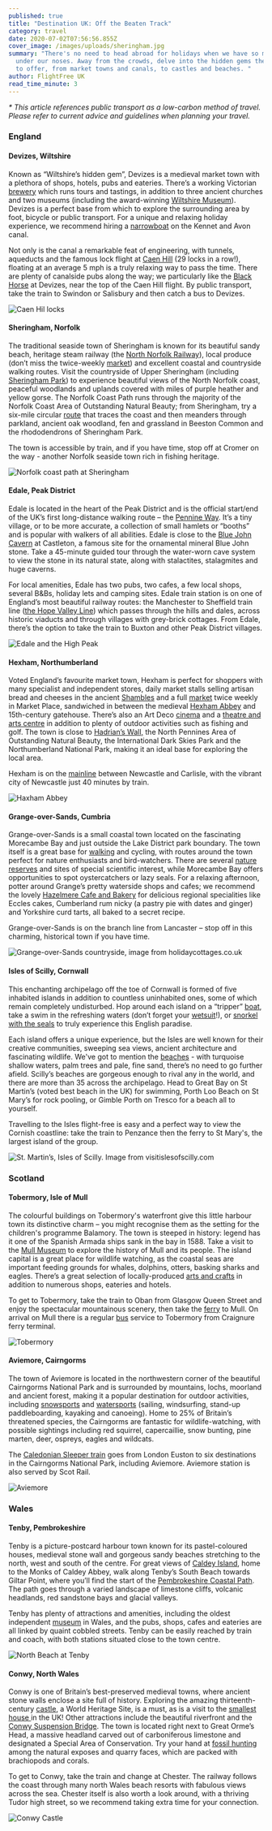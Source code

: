 ```yaml
---
published: true
title: "Destination UK: Off the Beaten Track"
category: travel
date: 2020-07-02T07:56:56.855Z
cover_image: /images/uploads/sheringham.jpg
summary: "There's no need to head abroad for holidays when we have so much here
  under our noses. Away from the crowds, delve into the hidden gems the UK has
  to offer, from market towns and canals, to castles and beaches. "
author: FlightFree UK
read_time_minute: 3
---
```

*\* This article references public transport as a low-carbon method of travel. Please refer to current advice and guidelines when planning your travel.*

### England

#### Devizes, Wiltshire

Known as “Wiltshire’s hidden gem”, Devizes is a medieval market town with a plethora of shops, hotels, pubs and eateries. There’s a working Victorian [brewery](https://www.wadworth.co.uk/visitor-centre/) which runs tours and tastings, in addition to three ancient churches and two museums (including the award-winning [Wiltshire Museum](https://www.wiltshiremuseum.org.uk/)). Devizes is a perfect base from which to explore the surrounding area by foot, bicycle or public transport. For a unique and relaxing holiday experience, we recommend hiring a [narrowboat](https://www.abcboathire.com/our-routes/short-breaks/hilperton-marina/devizes-return) on the Kennet and Avon canal.

Not only is the canal a remarkable feat of engineering, with tunnels, aqueducts and the famous lock flight at [Caen Hill](https://canalrivertrust.org.uk/places-to-visit/caen-hill-locks) (29 locks in a row!), floating at an average 5 mph is a truly relaxing way to pass the time. There are plenty of canalside pubs along the way; we particularly like the [Black Horse](https://www.tripadvisor.co.uk/Attraction_Review-g528767-d5918051-Reviews-Black_Horse-Devizes_Wiltshire_England.html) at Devizes, near the top of the Caen Hill flight. By public transport, take the train to Swindon or Salisbury and then catch a bus to Devizes.

![Caen Hil locks](/images/uploads/caen.jpg "Caen Hill Locks. Image from insure4boats.co.uk")

#### Sheringham, Norfolk

The traditional seaside town of Sheringham is known for its beautiful sandy beach, heritage steam railway (the [North Norfolk Railway](https://www.nnrailway.co.uk/)), local produce (don’t miss the twice-weekly [market](http://visitsheringham.co.uk/listing/sheringham-open-air-market/)) and excellent coastal and countryside walking routes. Visit the countryside of Upper Sheringham (including [Sheringham Park](https://www.nationaltrust.org.uk/sheringham-park)) to experience beautiful views of the North Norfolk coast, peaceful woodlands and uplands covered with miles of purple heather and yellow gorse. The Norfolk Coast Path runs through the majority of the Norfolk Coast Area of Outstanding Natural Beauty; from Sheringham, try a six-mile circular [route](https://www.norfolk.gov.uk/out-and-about-in-norfolk/norfolk-trails/short-and-circular-walks/norfolk-coast-path) that traces the coast and then meanders through parkland, ancient oak woodland, fen and grassland in Beeston Common and the rhododendrons of Sheringham Park.

The town is accessible by train, and if you have time, stop off at Cromer on the way - another Norfolk seaside town rich in fishing heritage.

![Norfolk coast path at Sheringham](/images/uploads/sheringham.jpg "Sheringham, image from sheringhamtowncouncil.gov.uk")

#### Edale, Peak District

Edale is located in the heart of the Peak District and is the official start/end of the UK’s first long-distance walking route – the [Pennine Way](https://www.nationaltrail.co.uk/en_GB/trails/pennine-way/). It’s a tiny village, or to be more accurate, a collection of small hamlets or “booths” and is popular with walkers of all abilities. Edale is close to the [Blue John Cavern](https://www.bluejohn-cavern.co.uk) at Castleton, a famous site for the ornamental mineral Blue John stone. Take a 45-minute guided tour through the water-worn cave system to view the stone in its natural state, along with stalactites, stalagmites and huge caverns.

For local amenities, Edale has two pubs, two cafes, a few local shops, several B&Bs, holiday lets and camping sites. Edale train station is on one of England’s most beautiful railway routes: the Manchester to Sheffield train line ([the Hope Valley Line](https://www.scenicrailbritain.com/lines/hope-valley-line)) which passes through the hills and dales, across historic viaducts and through villages with grey-brick cottages. From Edale, there’s the option to take the train to Buxton and other Peak District villages.

![Edale and the High Peak](/images/uploads/edale.jpg "Edale and the High Peak, image from beautifulenglandphotos.uk")

#### Hexham, Northumberland

Voted England’s favourite market town, Hexham is perfect for shoppers with many specialist and independent stores, daily market stalls selling artisan bread and cheeses in the ancient [Shambles](https://information-britain.co.uk/showPlace.cfm?Place_ID=64578) and a full [market](https://www.northumberland.gov.uk/Business/Northumberland-Markets/Hexham-Market.aspx) twice weekly in Market Place, sandwiched in between the medieval [Hexham Abbey](http://www.hexhamabbey.org.uk/) and 15th-century gatehouse. There’s also an Art Deco [cinema](https://forumhexham.com/ForumHexham.dll/Home) and a [theatre and arts centre](https://www.queenshall.co.uk/) in addition to plenty of outdoor activities such as fishing and golf. The town is close to [Hadrian’s Wall,](https://www.visitnorthumberland.com/hadrians-wall/walking-routes) the North Pennines Area of Outstanding Natural Beauty, the International Dark Skies Park and the Northumberland National Park, making it an ideal base for exploring the local area.

Hexham is on the [mainline](https://www.northernrailway.co.uk/stations/HEX) between Newcastle and Carlisle, with the vibrant city of Newcastle just 40 minutes by train.

![Haxham Abbey](/images/uploads/hexham.jpg "Hexham Abbey, image from visithexham.net")

#### Grange-over-Sands, Cumbria

Grange-over-Sands is a small coastal town located on the fascinating Morecambe Bay and just outside the Lake District park boundary. The town itself is a great base for [walking](https://www.grangeoversandstowncouncil.gov.uk/walking-and-cycling.html) and cycling, with routes around the town perfect for nature enthusiasts and bird-watchers. There are several [nature reserves](https://www.visitcumbria.com/nature-reserves/) and sites of special scientific interest, while Morecambe Bay offers opportunities to spot oystercatchers or lazy seals. For a relaxing afternoon, potter around Grange’s pretty waterside shops and cafes; we recommend the lovely [Hazelmere Cafe and Bakery](https://thehazelmere.co.uk/) for delicious regional specialities like Eccles cakes, Cumberland rum nicky (a pastry pie with dates and ginger) and Yorkshire curd tarts, all baked to a secret recipe.

Grange-over-Sands is on the branch line from Lancaster – stop off in this charming, historical town if you have time.

![](/images/uploads/grange.jpg "Grange-over-Sands countryside, image from holidaycottages.co.uk")

#### Isles of Scilly, Cornwall

This enchanting archipelago off the toe of Cornwall is formed of five inhabited islands in addition to countless uninhabited ones, some of which remain completely undisturbed. Hop around each island on a “tripper” [boat](https://www.visitislesofscilly.com/explore/island-hopping), take a swim in the refreshing waters (don’t forget your [wetsuit](https://www.seatemperature.org/europe/united-kingdom/isles-of-scilly-july.htm)!), or [snorkel with the seals](https://www.visitislesofscilly.com/experience/things-to-do/scilly-seal-snorkelling-p1148703) to truly experience this English paradise.

Each island offers a unique experience, but the Isles are well known for their creative communities, sweeping sea views, ancient architecture and fascinating wildlife. We've got to mention the [beaches](https://www.visitislesofscilly.com/explore/beaches) - with turquoise shallow waters, palm trees and pale, fine sand, there’s no need to go further afield. Scilly’s beaches are gorgeous enough to rival any in the world, and there are more than 35 across the archipelago. Head to Great Bay on St Martin’s (voted best beach in the UK) for swimming, Porth Loo Beach on St Mary’s for rock pooling, or Gimble Porth on Tresco for a beach all to yourself.

Travelling to the Isles flight-free is easy and a perfect way to view the Cornish coastline: take the train to Penzance then the ferry to St Mary's, the largest island of the group.

![](/images/uploads/stmartins.jpeg "St. Martin’s, Isles of Scilly. Image from visitislesofscilly.com")

### Scotland

#### Tobermory, Isle of Mull

The colourful buildings on Tobermory's waterfront give this little harbour town its distinctive charm – you might recognise them as the setting for the children's programme Balamory. The town is steeped in history: legend has it one of the Spanish Armada ships sank in the bay in 1588. Take a visit to the [Mull Museum](http://www.mullmuseum.org.uk/) to explore the history of Mull and its people. The island capital is a great place for wildlife watching, as the coastal seas are important feeding grounds for whales, dolphins, otters, basking sharks and eagles. There’s a great selection of locally-produced [arts and crafts](https://visitmullandiona.co.uk/listing-type/arts-and-crafts/) in addition to numerous shops, eateries and hotels.

To get to Tobermory, take the train to Oban from Glasgow Queen Street and enjoy the spectacular mountainous scenery, then take the [ferry](https://www.calmac.co.uk/) to Mull. On arrival on Mull there is a regular [bus](https://www.tobermory.co.uk/information/travel-2/bus/) service to Tobermory from Craignure ferry terminal.

![Tobermory](/images/uploads/tobermory.jpg "Tobermory, image from smartertravel.com")

#### Aviemore, Cairngorms

The town of Aviemore is located in the northwestern corner of the beautiful Cairngorms National Park and is surrounded by mountains, lochs, moorland and ancient forest, making it a popular destination for outdoor activities, including [snowsports](https://www.visitscotland.com/info/see-do/cairngorm-mountain-scotland-ltd-p2165531) and [watersports](https://www.lochmorlich.com/) (sailing, windsurfing, stand-up paddleboarding, kayaking and canoeing). Home to 25% of Britain’s threatened species, the Cairngorms are fantastic for wildlife-watching, with possible sightings including red squirrel, capercaillie, snow bunting, pine marten, deer, ospreys, eagles and wildcats.

The [Caledonian Sleeper train](https://www.sleeper.scot/) goes from London Euston to six destinations in the Cairngorms National Park, including Aviemore. Aviemore station is also served by Scot Rail.

![Aviemore](/images/uploads/aviemore.jpg "Aviemore, image from gaelholidayhomes.co.uk")

### Wales

#### Tenby, Pembrokeshire

Tenby is a picture-postcard harbour town known for its pastel-coloured houses, medieval stone wall and gorgeous sandy beaches stretching to the north, west and south of the centre. For great views of [Caldey Island](https://caldeyislandwales.com/), home to the Monks of Caldey Abbey, walk along Tenby’s South Beach towards Giltar Point, where you’ll find the start of the [Pembrokeshire Coastal Path](https://www.visitwales.com/product/1970684). The path goes through a varied landscape of limestone cliffs, volcanic headlands, red sandstone bays and glacial valleys.

Tenby has plenty of attractions and amenities, including the oldest independent [museum](https://www.visitwales.com/product/675215) in Wales, and the pubs, shops, cafes and eateries are all linked by quaint cobbled streets. Tenby can be easily reached by train and coach, with both stations situated close to the town centre.

![North Beach at Tenby](/images/uploads/tenby.jpg "North Beach at Tenby, Pembrokeshire. Image from bluestonewales.com.")

#### Conwy, North Wales

Conwy is one of Britain’s best-preserved medieval towns, where ancient stone walls enclose a site full of history. Exploring the amazing thirteenth-century [castle](https://cadw.gov.wales/visit/places-to-visit/conwy-castle), a World Heritage Site, is a must, as is a visit to the [smallest house ](http://www.thesmallesthouse.co.uk/)in the UK! Other attractions include the beautiful riverfront and the [Conwy Suspension Bridge](https://www.visitconwy.org.uk/things-to-do/conwy-suspension-bridge-and-tollkeepers-house-p277631). The town is  located right next to Great Orme’s Head, a massive headland carved out of carboniferous limestone and designated a Special Area of Conservation. Try your hand at [fossil hunting ](https://ukfossils.co.uk/2008/03/22/great-ormes-head/)among the natural exposes and quarry faces, which are packed with brachiopods and corals. 

To get to Conwy, take the train and change at Chester. The railway follows the coast through many north Wales beach resorts with fabulous views across the sea. Chester itself is also worth a look around, with a thriving Tudor high street, so we recommend taking extra time for your connection.

![Conwy Castle](/images/uploads/conwy.jpg "Conwy Castle, image from sykescottages.co.uk")